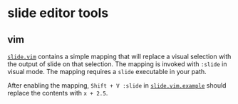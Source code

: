 # slide editor tools

## vim

[`slide.vim`](./slide.vim) contains a simple mapping that will replace a visual selection with the
output of slide on that selection. The mapping is invoked with `:slide` in visual mode. The mapping
requires a `slide` executable in your path.

After enabling the mapping, `Shift + V :slide` in [`slide.vim.example`](./slide.vim.example) should
replace the contents with `x + 2.5`.

